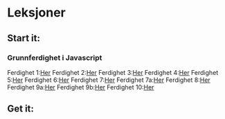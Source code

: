 # Leksjoner

## Start it: ##

### Grunnferdighet i Javascript ###
Ferdighet 1:[Her](https://thorabc.github.io/Ferdighet%201.html)
Ferdighet 2:[Her](https://thorabc.github.io/Java2%204.html)
Ferdighet 3:[Her](https://thorabc.github.io/Java3%204.html)
Ferdighet 4:[Her](https://thorabc.github.io/Leksjoner/Ferdighet%204.html/)
Ferdighet 5:[Her](https://thorabc.github.io/Java4%204.html)
Ferdighet 6:[Her](https://thorabc.github.io/java6%204.html)
Ferdighet 7:[Her](https://thorabc.github.io/Java7%204.html)
Ferdighet 7a:[Her](https://thorabc.github.io/Java7a%204.html)
Ferdighet 8:[Her](https://thorabc.github.io/Java8%204.html)
Ferdighet 9a:[Her](https://thorabc.github.io/Java9a%204.html)
Ferdighet 9b:[Her](https://thorabc.github.io/Java9b%204.html)
Ferdighet 10:[Her](https://thorabc.github.io/Java10%204.html)


## Get it: ##

